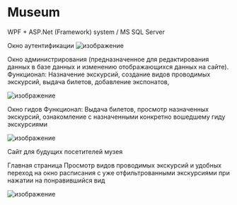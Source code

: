 # Museum
WPF + ASP.Net (Framework) system / MS SQL Server


Окно аутентификации
![изображение](https://github.com/dachtojtakoe/Museum/assets/78024557/4a2bd66f-e37e-4ccf-92aa-902d4efd29d4)


Окно администрирования (предназначенное для редактирования данных в базе данных и изменению отображающихся данных на сайте).
Функционал: Назначение экскурсий, создание видов проводимых экскурсий, выдача билетов, добавление экспонатов,

![изображение](https://github.com/dachtojtakoe/Museum/assets/78024557/0de14818-e09a-409d-8eb5-7ada0286f0ff)


Окно гидов
Функционал: Выдача билетов, просмотр назначенных экскурсий, ознакомление с назначенными конкретно вошедшему гиду экскурсиями

![изображение](https://github.com/dachtojtakoe/Museum/assets/78024557/b6aba2a6-049c-4c97-94e7-20107673ca67)


Сайт для будущих посетителей музея

Главная страница
Просмотр видов проводимых экскурсий и удобных переход на окно расписания с уже отфильтрованными экскурсиями при нажатии на понравившийся вид

![изображение](https://github.com/dachtojtakoe/Museum/assets/78024557/763dd15b-74a1-4dad-85ee-00230b854012)

